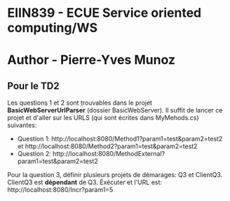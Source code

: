 # EIIN839 - ECUE Service oriented computing/WS
# Author - Pierre-Yves Munoz

## Pour le TD2

Les questions 1 et 2 sont trouvables dans le projet **BasicWebServerUrlParser** (dossier BasicWebServer). Il suffit de lancer ce projet et d'aller sur les URLS (qui sont écrites dans MyMehods.cs) suivantes:
 - Question 1: http://localhost:8080/Method1?param1=test&param2=test2 et http://localhost:8080/Method2?param1=test&param2=test2
 - Question 2: http://localhost:8080/MethodExternal?param1=test&param2=test2

Pour la question 3, définir plusieurs projets de démarages: Q3 et ClientQ3. ClientQ3 est **dépendant** de Q3.
Éxécuter et l'URL est: http://localhost:8080/Incr?param1=5
